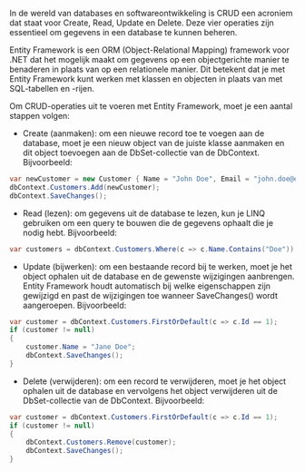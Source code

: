 In de wereld van databases en softwareontwikkeling is CRUD een acroniem dat staat voor Create, Read, Update en Delete. Deze vier operaties zijn essentieel om gegevens in een database te kunnen beheren.

Entity Framework is een ORM (Object-Relational Mapping) framework voor .NET dat het mogelijk maakt om gegevens op een objectgerichte manier te benaderen in plaats van op een relationele manier. Dit betekent dat je met Entity Framework kunt werken met klassen en objecten in plaats van met SQL-tabellen en -rijen.

Om CRUD-operaties uit te voeren met Entity Framework, moet je een aantal stappen volgen: 
- Create (aanmaken): om een nieuwe record toe te voegen aan de database, moet je een nieuw object van de juiste klasse aanmaken en dit object toevoegen aan de DbSet-collectie van de DbContext. Bijvoorbeeld:
```csharp
var newCustomer = new Customer { Name = "John Doe", Email = "john.doe@example.com" };
dbContext.Customers.Add(newCustomer);
dbContext.SaveChanges();
```
- Read (lezen): om gegevens uit de database te lezen, kun je LINQ gebruiken om een query te bouwen die de gegevens ophaalt die je nodig hebt. Bijvoorbeeld:
```csharp
var customers = dbContext.Customers.Where(c => c.Name.Contains("Doe")).ToList();
``` 
- Update (bijwerken): om een bestaande record bij te werken, moet je het object ophalen uit de database en de gewenste wijzigingen aanbrengen. Entity Framework houdt automatisch bij welke eigenschappen zijn gewijzigd en past de wijzigingen toe wanneer SaveChanges() wordt aangeroepen. Bijvoorbeeld:
```csharp
var customer = dbContext.Customers.FirstOrDefault(c => c.Id == 1);
if (customer != null)
{
    customer.Name = "Jane Doe";
    dbContext.SaveChanges();
}
``` 
- Delete (verwijderen): om een record te verwijderen, moet je het object ophalen uit de database en vervolgens het object verwijderen uit de DbSet-collectie van de DbContext. Bijvoorbeeld:
```csharp
var customer = dbContext.Customers.FirstOrDefault(c => c.Id == 1);
if (customer != null)
{
    dbContext.Customers.Remove(customer);
    dbContext.SaveChanges();
}
```


